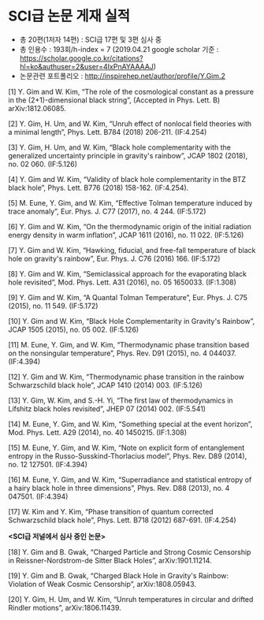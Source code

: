 # SCI급 논문 게재 실적 

- 총 20편(1저자 14편) : SCI급 17편 및 3편 심사 중
- 총 인용수 : 193회/h-index = 7 (2019.04.21 google scholar 기준 : https://scholar.google.co.kr/citations?hl=ko&authuser=2&user=4IxPnAYAAAAJ)
- 논문관련 포트폴리오 : http://inspirehep.net/author/profile/Y.Gim.2

[1] Y. Gim and W. Kim, “The role of the cosmological constant as a pressure in the (2+1)-dimensional black string”, (Accepted in Phys. Lett. B) arXiv:1812.06085. 

[2] Y. Gim, H. Um, and W. Kim, “Unruh effect of nonlocal field theories with a minimal length”, Phys. Lett. B784 (2018) 206-211. (IF:4.254) 

[3] Y. Gim, H. Um, and W. Kim, “Black hole complementarity with the generalized uncertainty principle in gravity's rainbow”, JCAP 1802 (2018), no. 02 060. (IF:5.126)

[4] Y. Gim and W. Kim, “Validity of black hole complementarity in the BTZ black hole”, Phys. Lett. B776 (2018) 158-162. (IF:4.254).

[5] M. Eune, Y. Gim, and W. Kim, “Effective Tolman temperature induced by trace anomaly”, Eur. Phys. J. C77 (2017), no. 4 244. (IF:5.172) 

[6] Y. Gim and W. Kim, “On the thermodynamic origin of the initial radiation energy density in warm inflation”, JCAP 1611 (2016), no. 11 022. (IF:5.126) 

[7] Y. Gim and W. Kim, “Hawking, fiducial, and free-fall temperature of black hole on gravity's rainbow”, Eur. Phys. J. C76 (2016) 166. (IF:5.172)

[8] Y. Gim and W. Kim, “Semiclassical approach for the evaporating black hole revisited”, Mod. Phys. Lett. A31 (2016), no. 05 1650033. (IF:1.308)

[9] Y. Gim and W. Kim, “A Quantal Tolman Temperature”, Eur. Phys. J. C75 (2015), no. 11 549. (IF:5.172)

[10] Y. Gim and W. Kim, “Black Hole Complementarity in Gravity's Rainbow”, JCAP 1505 (2015), no. 05 002. (IF:5.126)

[11] M. Eune, Y. Gim, and W. Kim, “Thermodynamic phase transition based on the nonsingular temperature”, Phys. Rev. D91 (2015), no. 4 044037. (IF:4.394)

[12] Y. Gim and W. Kim, “Thermodynamic phase transition in the rainbow Schwarzschild black hole”, JCAP 1410 (2014) 003. (IF:5.126)

[13] Y. Gim, W. Kim, and S.-H. Yi, “The first law of thermodynamics in Lifshitz black holes revisited”, JHEP 07 (2014) 002. (IF:5.541) 

[14] M. Eune, Y. Gim, and W. Kim, “Something special at the event horizon”, Mod. Phys. Lett. A29 (2014), no. 40 1450215. (IF:1.308)

[15] M. Eune, Y. Gim, and W. Kim, “Note on explicit form of entanglement entropy in the Russo-Susskind-Thorlacius model”, Phys. Rev. D89 (2014), no. 12 127501. (IF:4.394)

[16] M. Eune, Y. Gim, and W. Kim, “Superradiance and statistical entropy of a hairy black hole in three dimensions”, Phys. Rev. D88 (2013), no. 4 047501. (IF:4.394) 

[17] W. Kim and Y. Kim, “Phase transition of quantum corrected Schwarzschild black hole”, Phys. Lett. B718 (2012) 687-691. (IF:4.254)

**<SCI급 저널에서 심사 중인 논문>**

[18] Y. Gim and B. Gwak, “Charged Particle and Strong Cosmic Censorship in Reissner-Nordstrom-de Sitter Black Holes”, arXiv:1901.11214. 

[19] Y. Gim and B. Gwak, “Charged Black Hole in Gravity's Rainbow: Violation of Weak Cosmic Censorship”, arXiv:1808.05943. 

[20] Y. Gim, H. Um, and W. Kim, “Unruh temperatures in circular and drifted Rindler motions”, arXiv:1806.11439. 

